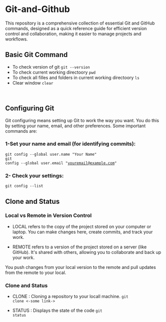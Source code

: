 # Git-and-Github
This  repository is a comprehensive collection of essential Git and GitHub commands, designed as a quick reference guide for efficient version control and collaboration, making it easier to manage projects and workflows.

## Basic Git Command 
- To check version of git <code>git --version</code>
- To check current working directoory <code>pwd</code>
- To check  all filles and folders in current working directoory <code>ls</code>
- Clear window <code>clear</code>
<br>

## Configuring Git

Git configuring means setting up Git to work the way you want. You do this by setting your name, email, and other preferences. Some important commands are:

### 1-Set your name and email (for identifying commits):
<code>git config --global user.name "Your Name"</code> <br>
<code>git config --global user.email "youremail@example.com"</code>

### 2- Check your settings:
<code>git config --list
</code>

## Clone and Status

### Local vs Remote in Version Control

- LOCAL refers to the copy of the project stored on your computer or laptop. You can make changes here, create commits, and track your work.

- REMOTE refers to a version of the project stored on a server (like GitHub). It's shared with others, allowing you to collaborate and back up your work.

 You push changes from your local version to the remote and pull updates from the remote to your local. 

 ### Clone and Status

 - CLONE : Cloning a repository to your locall machine.
     <code>git clone <-some link-> </code>

 - STATUS : Displays the state of the code
   <code>git status</code>  
   
